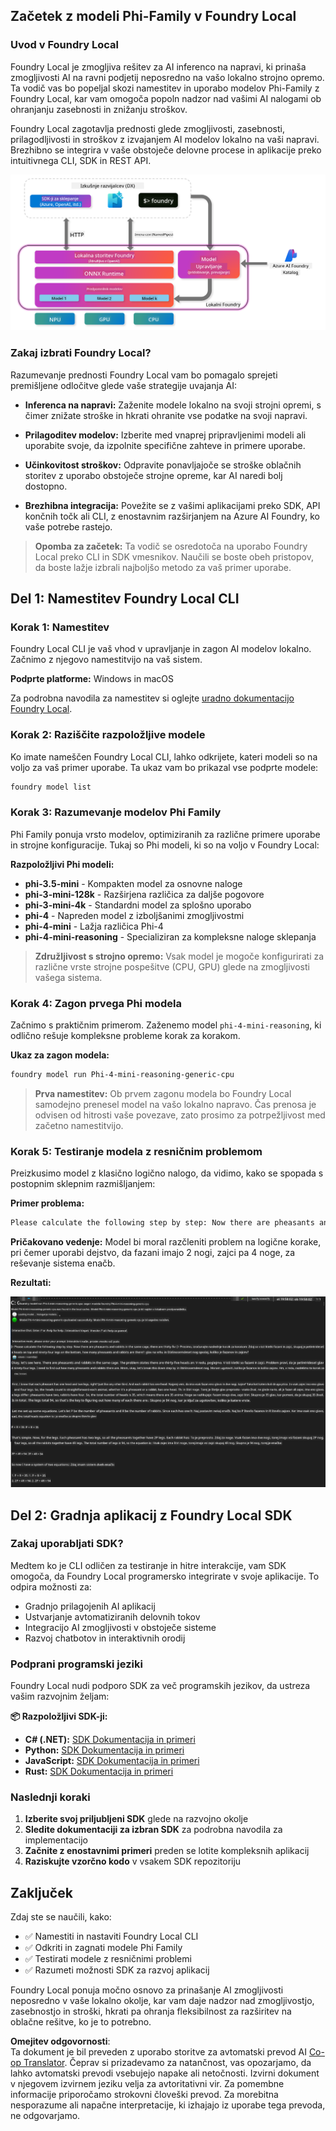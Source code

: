 <!--
CO_OP_TRANSLATOR_METADATA:
{
  "original_hash": "52973a5680a65a810aa80b7036afd31f",
  "translation_date": "2025-07-16T19:51:51+00:00",
  "source_file": "md/01.Introduction/02/07.FoundryLocal.md",
  "language_code": "sl"
}
-->
## Začetek z modeli Phi-Family v Foundry Local

### Uvod v Foundry Local

Foundry Local je zmogljiva rešitev za AI inferenco na napravi, ki prinaša zmogljivosti AI na ravni podjetij neposredno na vašo lokalno strojno opremo. Ta vodič vas bo popeljal skozi namestitev in uporabo modelov Phi-Family z Foundry Local, kar vam omogoča popoln nadzor nad vašimi AI nalogami ob ohranjanju zasebnosti in znižanju stroškov.

Foundry Local zagotavlja prednosti glede zmogljivosti, zasebnosti, prilagodljivosti in stroškov z izvajanjem AI modelov lokalno na vaši napravi. Brezhibno se integrira v vaše obstoječe delovne procese in aplikacije preko intuitivnega CLI, SDK in REST API.

![arch](../../../../../translated_images/foundry-local-arch.8823e321dd8258d7d68815ddb0153503587142ff32e6997041c7cf0c9df24b49.sl.png)

### Zakaj izbrati Foundry Local?

Razumevanje prednosti Foundry Local vam bo pomagalo sprejeti premišljene odločitve glede vaše strategije uvajanja AI:

- **Inferenca na napravi:** Zaženite modele lokalno na svoji strojni opremi, s čimer znižate stroške in hkrati ohranite vse podatke na svoji napravi.

- **Prilagoditev modelov:** Izberite med vnaprej pripravljenimi modeli ali uporabite svoje, da izpolnite specifične zahteve in primere uporabe.

- **Učinkovitost stroškov:** Odpravite ponavljajoče se stroške oblačnih storitev z uporabo obstoječe strojne opreme, kar AI naredi bolj dostopno.

- **Brezhibna integracija:** Povežite se z vašimi aplikacijami preko SDK, API končnih točk ali CLI, z enostavnim razširjanjem na Azure AI Foundry, ko vaše potrebe rastejo.

> **Opomba za začetek:** Ta vodič se osredotoča na uporabo Foundry Local preko CLI in SDK vmesnikov. Naučili se boste obeh pristopov, da boste lažje izbrali najboljšo metodo za vaš primer uporabe.

## Del 1: Namestitev Foundry Local CLI

### Korak 1: Namestitev

Foundry Local CLI je vaš vhod v upravljanje in zagon AI modelov lokalno. Začnimo z njegovo namestitvijo na vaš sistem.

**Podprte platforme:** Windows in macOS

Za podrobna navodila za namestitev si oglejte [uradno dokumentacijo Foundry Local](https://github.com/microsoft/Foundry-Local/blob/main/README.md).

### Korak 2: Raziščite razpoložljive modele

Ko imate nameščen Foundry Local CLI, lahko odkrijete, kateri modeli so na voljo za vaš primer uporabe. Ta ukaz vam bo prikazal vse podprte modele:

```bash
foundry model list
```

### Korak 3: Razumevanje modelov Phi Family

Phi Family ponuja vrsto modelov, optimiziranih za različne primere uporabe in strojne konfiguracije. Tukaj so Phi modeli, ki so na voljo v Foundry Local:

**Razpoložljivi Phi modeli:** 

- **phi-3.5-mini** - Kompakten model za osnovne naloge
- **phi-3-mini-128k** - Razširjena različica za daljše pogovore
- **phi-3-mini-4k** - Standardni model za splošno uporabo
- **phi-4** - Napreden model z izboljšanimi zmogljivostmi
- **phi-4-mini** - Lažja različica Phi-4
- **phi-4-mini-reasoning** - Specializiran za kompleksne naloge sklepanja

> **Združljivost s strojno opremo:** Vsak model je mogoče konfigurirati za različne vrste strojne pospešitve (CPU, GPU) glede na zmogljivosti vašega sistema.

### Korak 4: Zagon prvega Phi modela

Začnimo s praktičnim primerom. Zaženemo model `phi-4-mini-reasoning`, ki odlično rešuje kompleksne probleme korak za korakom.

**Ukaz za zagon modela:**

```bash
foundry model run Phi-4-mini-reasoning-generic-cpu
```

> **Prva namestitev:** Ob prvem zagonu modela bo Foundry Local samodejno prenesel model na vašo lokalno napravo. Čas prenosa je odvisen od hitrosti vaše povezave, zato prosimo za potrpežljivost med začetno namestitvijo.

### Korak 5: Testiranje modela z resničnim problemom

Preizkusimo model z klasično logično nalogo, da vidimo, kako se spopada s postopnim sklepnim razmišljanjem:

**Primer problema:**

```txt
Please calculate the following step by step: Now there are pheasants and rabbits in the same cage, there are thirty-five heads on top and ninety-four legs on the bottom, how many pheasants and rabbits are there?
```

**Pričakovano vedenje:** Model bi moral razčleniti problem na logične korake, pri čemer uporabi dejstvo, da fazani imajo 2 nogi, zajci pa 4 noge, za reševanje sistema enačb.

**Rezultati:**

![cli](../../../../../translated_images/cli.862ec6b55c2b5d916093866d4df99190150d4198fd33ab79e586f9d6f5403089.sl.png)

## Del 2: Gradnja aplikacij z Foundry Local SDK

### Zakaj uporabljati SDK?

Medtem ko je CLI odličen za testiranje in hitre interakcije, vam SDK omogoča, da Foundry Local programersko integrirate v svoje aplikacije. To odpira možnosti za:

- Gradnjo prilagojenih AI aplikacij
- Ustvarjanje avtomatiziranih delovnih tokov
- Integracijo AI zmogljivosti v obstoječe sisteme
- Razvoj chatbotov in interaktivnih orodij

### Podprani programski jeziki

Foundry Local nudi podporo SDK za več programskih jezikov, da ustreza vašim razvojnim željam:

**📦 Razpoložljivi SDK-ji:**

- **C# (.NET):** [SDK Dokumentacija in primeri](https://github.com/microsoft/Foundry-Local/tree/main/sdk/cs)
- **Python:** [SDK Dokumentacija in primeri](https://github.com/microsoft/Foundry-Local/tree/main/sdk/python)
- **JavaScript:** [SDK Dokumentacija in primeri](https://github.com/microsoft/Foundry-Local/tree/main/sdk/js)
- **Rust:** [SDK Dokumentacija in primeri](https://github.com/microsoft/Foundry-Local/tree/main/sdk/rust)

### Naslednji koraki

1. **Izberite svoj priljubljeni SDK** glede na razvojno okolje
2. **Sledite dokumentaciji za izbran SDK** za podrobna navodila za implementacijo
3. **Začnite z enostavnimi primeri** preden se lotite kompleksnih aplikacij
4. **Raziskujte vzorčno kodo** v vsakem SDK repozitoriju

## Zaključek

Zdaj ste se naučili, kako:
- ✅ Namestiti in nastaviti Foundry Local CLI
- ✅ Odkriti in zagnati modele Phi Family
- ✅ Testirati modele z resničnimi problemi
- ✅ Razumeti možnosti SDK za razvoj aplikacij

Foundry Local ponuja močno osnovo za prinašanje AI zmogljivosti neposredno v vaše lokalno okolje, kar vam daje nadzor nad zmogljivostjo, zasebnostjo in stroški, hkrati pa ohranja fleksibilnost za razširitev na oblačne rešitve, ko je to potrebno.

**Omejitev odgovornosti**:  
Ta dokument je bil preveden z uporabo storitve za avtomatski prevod AI [Co-op Translator](https://github.com/Azure/co-op-translator). Čeprav si prizadevamo za natančnost, vas opozarjamo, da lahko avtomatski prevodi vsebujejo napake ali netočnosti. Izvirni dokument v njegovem izvirnem jeziku velja za avtoritativni vir. Za pomembne informacije priporočamo strokovni človeški prevod. Za morebitna nesporazume ali napačne interpretacije, ki izhajajo iz uporabe tega prevoda, ne odgovarjamo.